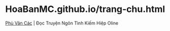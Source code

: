 # HoaBanMC.github.io/trang-chu.html
[Phù Vân Các](http://hoabanmc.github.io/trang-chu.html)
| Đọc Truyện Ngôn Tình Kiếm Hiệp Oline
